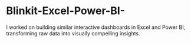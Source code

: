 # Blinkit-Excel-Power-BI-
 I worked on building similar interactive dashboards in Excel and Power BI, transforming raw data into visually compelling insights.
